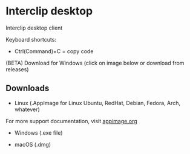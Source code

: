 # Interclip desktop
Interclip desktop client

Keyboard shortcuts:

 * Ctrl(Command)+C = copy code

(BETA) Download for Windows (click on image below or download from releases)


## Downloads

* Linux (.AppImage for Linux Ubuntu, RedHat, Debian, Fedora, Arch, whatever)

For more support documentation, visit [appimage.org](https://appimage.org/)

* Windows (.exe file)

* macOS (.dmg)
